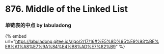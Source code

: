 # 876. Middle of the Linked List

### 单链表的中点 by labuladong

{% embed url="https://labuladong.gitee.io/algo/2/17/16#%E5%8D%95%E9%93%BE%E8%A1%A8%E7%9A%84%E4%B8%AD%E7%82%B9" %}
